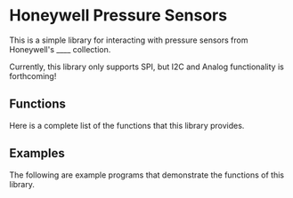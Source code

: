 # Honeywell Pressure Sensors
This is a simple library for interacting with pressure sensors from Honeywell's ____ collection. 

Currently, this library only supports SPI, but I2C and Analog functionality is forthcoming!

## Functions
Here is a complete list of the functions that this library provides. 

## Examples
The following are example programs that demonstrate the functions of this library.  

